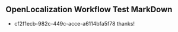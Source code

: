 ## OpenLocalization Workflow Test MarkDown
* cf2f1ecb-982c-449c-acce-a6114bfa5f78 thanks!

<!--HONumber=Aug16_HO4-->


